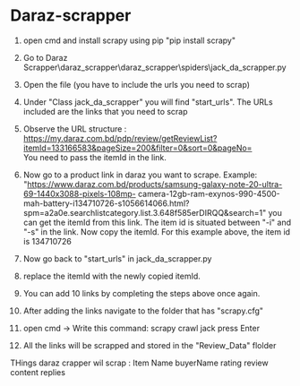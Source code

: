 # Daraz-scrapper

1. open cmd and install scrapy using pip
   "pip install scrapy"

2. Go to Daraz Scrapper\daraz_scrapper\daraz_scrapper\spiders\jack_da_scrapper.py

3. Open the file (you have to include the urls you need to scrap)

4. Under "Class jack_da_scrapper" you will find "start_urls". The URLs included are the links that you need to scrap

5. Observe the URL structure : 
   https://my.daraz.com.bd/pdp/review/getReviewList?itemId=133166583&pageSize=200&filter=0&sort=0&pageNo=   
   You need to pass the itemId in the link. 

6. Now go to a product link in daraz you want to scrape. Example:
   "https://www.daraz.com.bd/products/samsung-galaxy-note-20-ultra-69-1440x3088-pixels-108mp-
   camera-12gb-ram-exynos-990-4500-mah-battery-i134710726-s1056614066.html?spm=a2a0e.searchlistcategory.list.3.648f585erDIRQQ&search=1"
   you can get the itemId from this link. The item id is situated between "-i" and "-s" in the link. Now copy the itemId. 
   For this example above, the item id is 134710726
   
7. Now go back to "start_urls" in jack_da_scrapper.py

8. replace the itemId with the newly copied itemId.

9. You can add 10 links by completing the steps above once again. 

10. After adding the links navigate to the folder that has "scrapy.cfg"

11. open cmd -> Write this command:
    scrapy crawl jack
    press Enter
    
12. All the links will be scrapped and stored in the "Review_Data" flolder
   
   
THings daraz crapper wil scrap :
Item Name
buyerName
rating
review content
replies
